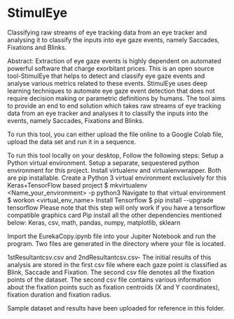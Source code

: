 # StimulEye
Classifying raw streams of eye tracking data from an eye tracker and analysing it to classify the inputs into eye gaze events, namely Saccades, Fixations and Blinks.

Abstract: Extraction of eye gaze events is highly dependent on automated powerful software that charge exorbitant prices. This is an open source tool-StimulEye that helps to detect and classify eye gaze events and analyse various metrics related to these events. StimulEye uses deep learning techniques to automate eye gaze event detection that does not require decision making or parametric definitions by humans. The tool aims to provide an end to end solution which takes  raw streams of eye tracking data from an eye tracker and analyses it to classify the inputs into the events, namely Saccades, Fixations and Blinks.

To run this tool, you can either upload the file online to a Google Colab file, upload the data set and run it in a sequence.

To run this tool locally on your desktop, Follow the following steps:
Setup a Python virtual environment. Setup a separate, sequestered python environment for this project.
Install virtualenv and virtualenvwrapper. Both are pip installable.
Create a Python 3 virtual environment exclusively for this Keras+TensorFlow based project
$ mkvirtualenv <Name_your_environment> -p python3
Navigate to that virtual environment
$ workon <virtual_env_name>
Install Tensorflow
$ pip install --upgrade tensorflow
Please note that this step will only work if you have a tensorflow compatible graphics card
Pip install all the other dependencies mentioned below:
Keras, csv, math, pandas, numpy, matplotlib, sklearn

Import the EurekaCopy.ipynb file into your Jupiter Notebook and run the program. Two files are generated in the directory where your file is located.

1stResultantcsv.csv and 2ndResultantcsv.csv- The initial results of this analysis are stored in the first csv file where each gaze point is classified as Blink, Saccade and Fixation. The second csv file denotes all the fixation points of the dataset. The second csv file contains various information about the fixation points such as fixation centroids (X and Y coordinates), fixation duration and fixation radius.

Sample dataset and results have been uploaded for reference in this folder.

